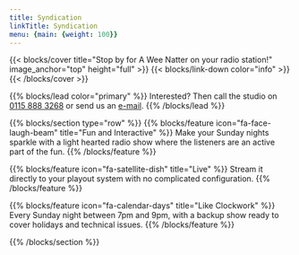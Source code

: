 ```yaml
---
title: Syndication
linkTitle: Syndication
menu: {main: {weight: 100}}
---
```


{{< blocks/cover title="Stop by for A Wee Natter on your radio station!" image_anchor="top" height="full" >}}
{{< blocks/link-down color="info" >}}
{{< /blocks/cover >}}

{{% blocks/lead color="primary" %}}
Interested? Then call the studio on [0115 888 3268](tel:+441158883268) or send us an [e-mail](mailto:marc@solidradio.co.uk).
{{% /blocks/lead %}}

{{% blocks/section type="row" %}}
{{% blocks/feature icon="fa-face-laugh-beam" title="Fun and Interactive" %}}
Make your Sunday nights sparkle with a light hearted radio show where the listeners are an active part of the fun.
{{% /blocks/feature %}}

{{% blocks/feature icon="fa-satellite-dish" title="Live" %}}
Stream it directly to your playout system with no complicated configuration.
{{% /blocks/feature %}}

{{% blocks/feature icon="fa-calendar-days" title="Like Clockwork" %}}
Every Sunday night between 7pm and 9pm, with a backup show ready to cover holidays and technical issues.
{{% /blocks/feature %}}

{{% /blocks/section %}}